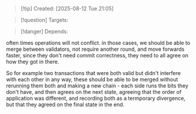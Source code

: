 
>[!tip] Created: [2025-08-12 Tue 21:05]

>[!question] Targets: 

>[!danger] Depends: 

often times operations will not conflict.  in those cases, we should be able to merge between validators, not require another round, and move forwards faster, since they don't need commit correctness, they need to all agree on how they got in there.

So for example two transactions that were both valid but didn't interfere with each other in any way, these should be able to be merged without rerunning them both and making a new chain - each side runs the bits they don't have, and then agrees on the next state, agreeing that the order of application was different, and recording both as a termporary divergence, but that they agreed on the final state in the end.